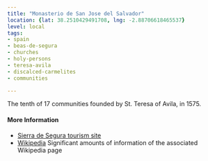 ```yaml
---
title: "Monasterio de San Jose del Salvador"
location: {lat: 38.2510429491708, lng: -2.88706618465537}
level: local
tags:
- spain
- beas-de-segura
- churches
- holy-persons
- teresa-avila
- discalced-carmelites
- communities

---
```



The tenth of 17 communities founded by St. Teresa of Avila, in 1575.

#### More Information

* [Sierra de Segura tourism site](https://lasierradesegura.org/parajes-naturales/convento-de-las-carmelitas-descalzas-de-san-jose-del-salvador/)
* [Wikipedia](https://es.wikipedia.org/wiki/Convento_de_Carmelitas_Descalzas_(Beas_de_Segura)) Significant amounts of information of the associated Wikipedia page





